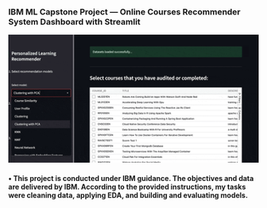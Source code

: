 ### IBM ML Capstone Project — Online Courses Recommender System Dashboard with Streamlit
<p align="center">
  <img src="https://github.com/KAFSALAH/IBM_MachineLearning/blob/main/06%20-%20Recommender%20Systems/L%20-%20Streamlit%20-%20RecommenderSystem/model_gif.gif" width="750">
</p>

#### • This project is conducted under IBM guidance. The objectives and data are delivered by IBM. According to the provided instructions,  my tasks were cleaning data, applying EDA, and building and evaluating models.

